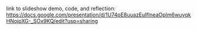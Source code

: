 link to slideshow demo, code, and reflection: https://docs.google.com/presentation/d/1U74pE8uuazEuIflneaOplm6wuyqkHNojpXG-_SOx9KQ/edit?usp=sharing 